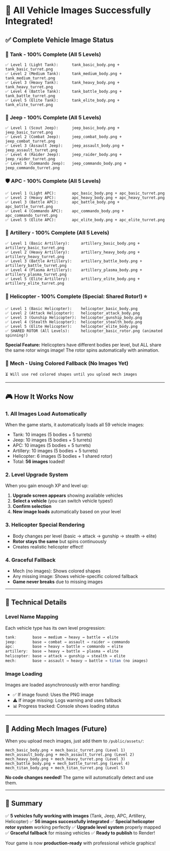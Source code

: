 # 🎉 All Vehicle Images Successfully Integrated!

## ✅ Complete Vehicle Image Status

### 🚀 **Tank** - 100% Complete (All 5 Levels)
```
✅ Level 1 (Light Tank):      tank_basic_body.png + tank_basic_turret.png
✅ Level 2 (Medium Tank):     tank_medium_body.png + tank_medium_turret.png
✅ Level 3 (Heavy Tank):      tank_heavy_body.png + tank_heavy_turret.png
✅ Level 4 (Battle Tank):     tank_battle_body.png + tank_battle_turret.png
✅ Level 5 (Elite Tank):      tank_elite_body.png + tank_elite_turret.png
```

### 🚙 **Jeep** - 100% Complete (All 5 Levels)
```
✅ Level 1 (Scout Jeep):      jeep_basic_body.png + jeep_basic_turret.png
✅ Level 2 (Combat Jeep):     jeep_combat_body.png + jeep_combat_turret.png
✅ Level 3 (Assault Jeep):    jeep_assault_body.png + jeep_assault_turret.png
✅ Level 4 (Raider Jeep):     jeep_raider_body.png + jeep_raider_turret.png
✅ Level 5 (Commando Jeep):   jeep_commando_body.png + jeep_commando_turret.png
```

### 🛡️ **APC** - 100% Complete (All 5 Levels)
```
✅ Level 1 (Light APC):       apc_basic_body.png + apc_basic_turret.png
✅ Level 2 (Heavy APC):       apc_heavy_body.png + apc_heavy_turret.png
✅ Level 3 (Battle APC):      apc_battle_body.png + apc_battle_turret.png
✅ Level 4 (Commando APC):    apc_commando_body.png + apc_commando_turret.png
✅ Level 5 (Elite APC):       apc_elite_body.png + apc_elite_turret.png
```

### 🎯 **Artillery** - 100% Complete (All 5 Levels)
```
✅ Level 1 (Basic Artillery):     artillery_basic_body.png + artillery_basic_turret.png
✅ Level 2 (Heavy Artillery):     artillery_heavy_body.png + artillery_heavy_turret.png
✅ Level 3 (Battle Artillery):    artillery_battle_body.png + artillery_battle_turret.png
✅ Level 4 (Plasma Artillery):    artillery_plasma_body.png + artillery_plasma_turret.png
✅ Level 5 (Elite Artillery):     artillery_elite_body.png + artillery_elite_turret.png
```

### 🚁 **Helicopter** - 100% Complete (Special: Shared Rotor!) ⭐
```
✅ Level 1 (Basic Helicopter):    helicopter_basic_body.png
✅ Level 2 (Attack Helicopter):   helicopter_attack_body.png
✅ Level 3 (Gunship Helicopter):  helicopter_gunship_body.png
✅ Level 4 (Stealth Helicopter):  helicopter_stealth_body.png
✅ Level 5 (Elite Helicopter):    helicopter_elite_body.png
✅ SHARED ROTOR (All Levels):     helicopter_basic_rotor.png (animated spinning!)
```

**Special Feature:** Helicopters have different bodies per level, but ALL share the same rotor wings image! The rotor spins automatically with animation.

### 🤖 **Mech** - Using Colored Fallback (No Images Yet)
```
⏳ Will use red colored shapes until you upload mech images
```

---

## 🎮 How It Works Now

### **1. All Images Load Automatically**
When the game starts, it automatically loads all 59 vehicle images:
- Tank: 10 images (5 bodies + 5 turrets)
- Jeep: 10 images (5 bodies + 5 turrets)
- APC: 10 images (5 bodies + 5 turrets)
- Artillery: 10 images (5 bodies + 5 turrets)
- Helicopter: 6 images (5 bodies + 1 shared rotor)
- Total: **56 images** loaded!

### **2. Level Upgrade System**
When you gain enough XP and level up:
1. **Upgrade screen appears** showing available vehicles
2. **Select a vehicle** (you can switch vehicle types!)
3. **Confirm selection**
4. **New image loads** automatically based on your level

### **3. Helicopter Special Rendering**
- Body changes per level (basic → attack → gunship → stealth → elite)
- **Rotor stays the same** but spins continuously
- Creates realistic helicopter effect!

### **4. Graceful Fallback**
- Mech (no images): Shows colored shapes
- Any missing image: Shows vehicle-specific colored fallback
- **Game never breaks** due to missing images

---

## 🔧 Technical Details

### Level Name Mapping
Each vehicle type has its own level progression:

```javascript
tank:       base → medium → heavy → battle → elite
jeep:       base → combat → assault → raider → commando
apc:        base → heavy → battle → commando → elite
artillery:  base → heavy → battle → plasma → elite
helicopter: base → attack → gunship → stealth → elite
mech:       base → assault → heavy → battle → titan (no images)
```

### Image Loading
Images are loaded asynchronously with error handling:
- ✅ If image found: Uses the PNG image
- ⚠️ If image missing: Logs warning and uses fallback
- 📊 Progress tracked: Console shows loading status

---

## 📝 Adding Mech Images (Future)

When you upload mech images, just add them to `/public/assets/`:

```
mech_basic_body.png + mech_basic_turret.png (Level 1)
mech_assault_body.png + mech_assault_turret.png (Level 2)
mech_heavy_body.png + mech_heavy_turret.png (Level 3)
mech_battle_body.png + mech_battle_turret.png (Level 4)
mech_titan_body.png + mech_titan_turret.png (Level 5)
```

**No code changes needed!** The game will automatically detect and use them.

---

## 🎉 Summary

✅ **5 vehicles fully working with images** (Tank, Jeep, APC, Artillery, Helicopter)
✅ **56 images successfully integrated**
✅ **Special helicopter rotor system** working perfectly
✅ **Upgrade level system** properly mapped
✅ **Graceful fallback** for missing vehicles
✅ **Ready to publish** to Render!

Your game is now **production-ready** with professional vehicle graphics!
